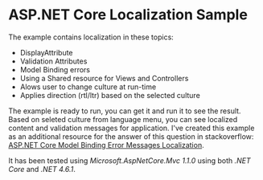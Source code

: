 # ASP.NET Core Localization Sample
The example contains localization in these topics:
- DisplayAttribute
- Validation Attributes 
- Model Binding errors 
- Using a Shared resource for Views and Controllers
- Alows user to change culture at run-time
- Applies direction (rtl/ltr) based on the selected culture

The example is ready to run, you can get it and run it to see the result. Based on seleted culture from language menu, you can see localized content and validation messages for application. I've created this example as an additional resource for the answer of this question in stackoverflow: [ASP.NET Core Model Binding Error Messages Localization](http://stackoverflow.com/questions/40828570/asp-net-core-model-binding-error-messages-localization).

It has been tested using *Microsoft.AspNetCore.Mvc 1.1.0* using both *.NET Core* and *.NET 4.6.1*.
